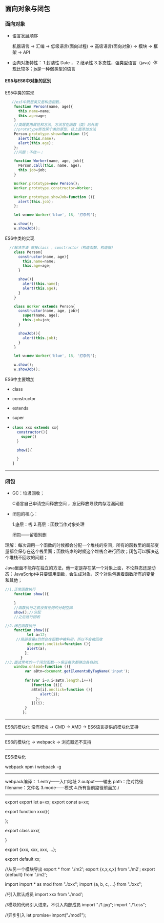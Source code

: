 ## 面向对象与闭包

### 面向对象

+ 语言发展顺序

  机器语言 -> 汇编 -> 低级语言(面向过程) -> 高级语言(面向对象) -> 模块 -> 框架 -> API

+ 面向对象特性：
  1.封装性  Date ，
  2.继承性
  3.多态性，强类型语言（java）体现比较多；js是一种弱类型的语言

#### ES5与ES6中对象的区别

ES5中类的实现

```javascript
   //es5中既是类又是构造函数，
    function Person(name, age){
      this.name=name;
      this.age=age;
    }
    //类既要用属性和方法，方法写在函数（类）的外面
    //prototype修改某个类的原型，往上面添加方法
    Person.prototype.show=function (){
      alert(this.name);
      alert(this.age);
    };
    //问题：不统一；

    function Worker(name, age, job){
      Person.call(this, name, age);
      this.job=job;
    }

    Worker.prototype=new Person();
    Worker.prototype.constructor=Worker;

    Worker.prototype.showJob=function (){
      alert(this.job);
    };

    let w=new Worker('blue', 18, '打杂的');

    w.show();
    w.showJob();
```

ES6中类的实现

```javascript
  //解决方法 直接class ，constructor（构造函数，构造器）
    class Person{
      constructor(name, age){
        this.name=name;
        this.age=age;
      }

      show(){
        alert(this.name);
        alert(this.age);
      }
    }

    class Worker extends Person{
      constructor(name, age, job){
        super(name, age);
        this.job=job;
      }

      showJob(){
        alert(this.job);
      }
    }

    let w=new Worker('blue', 18, '打杂的');

    w.show();
    w.showJob();
```

ES6中主要增加

+ class

+ constructor

+ extends 

+ super

+ ```javascript
  class xxx extends xx{
    constructor(){
      super()
    }
  
    show(){
  
    }
  }
  
  ```

--------------------------------------------------------------------------------



### 闭包

+ GC：垃圾回收；

  C语言自己申请空间释放空间 ，忘记释放导致内存泄漏问题

+ 闭包的核心：

  1.底层：栈
  2.高层：函数当作对象处理

  闭包——留着别删

理解：每次调用一个函数的时候都会分配一个堆栈的空间，所有的函数里的局部变量都会保存在这个栈里面；函数结束的时候这个堆栈会进行回收；闭包可以解决这个堆栈不回收的问题；

Java里面不能存在独立的方法，他一定是存在某一个对象上面，不论静态还是动态；JavaScript中只要调用函数，会生成对象，这个对象包裹着函数所有的变量和其他；

````javascript
//1.正常函数执行
	function show(){
    
	}
	//函数执行之前没有任何的分配空间
	show();//分配
	//之后进行回收

//2.闭包函数执行
	function show(){
	      let a=12;
     //局部变量a仍然会在函数中被利用，所以不会被回收
	      document.onclick=function (){
  	      alert(a);
 	     };
 	   }
//3.面试常考的一个闭包函数-->保证每次都弹出各自的i
	window.onload=function (){
	     var aBtn=document.getElementsByTagName('input');
        
 	     for(var i=0;i<aBtn.length;i++){
	        (function (i){
  	        aBtn[i].onclick=function (){
	            alert(i);
	          };
    	    })(i);
     	 }
    	};


````



--------------------------------------------------------------------------------

ES6的模块化
没有模块 -> CMD -> AMD -> ES6语言提供的模块化支持

--------------------------------------------------------------------------------

ES6的模块化 -> webpack -> 浏览器还不支持

--------------------------------------------------------------------------------

ES6模块化

webpack
npm i webpack -g

--------------------------------------------------------------------------------

webpack编译：
1.entry——入口地址
2.output——输出
  path：绝对路径
  filename：文件名
3.mode——模式
4.所有当前路径前面加./

--------------------------------------------------------------------------------

export
  export let a=xx;
  export const a=xx;

  export function xxx(){

  };

  export class xxx{

  }

  export {xxx, xxx, xxx, ...};

  export default xx;

  //从另一个模块导出
  export * from './m2';
  export {x,x,x,x} from './m2';
  export {default} from './m2';

import
  import * as mod from "./xxx";
  import {a, b, c, ...} from "./xxx";

  //引入默认成员
  import xxx from './mod';

  //模块的代码引入进来，不引入内部成员
  import "./1.jpg";
  import "./1.css";

  //异步引入
  let promise=import("./mod1");